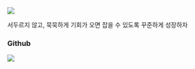 
<div>
<div>
	<img src="https://capsule-render.vercel.app/api?type=waving&color=auto&height=200&section=header&text=changDDAO%20Github!&fontSize=40" />	
</div>
<p>서두르지 않고, 묵묵하게 기회가 오면 잡을 수 있도록 꾸준하게 성장하자</p>
</div>



### Github
<img src="https://github-readme-stats.vercel.app/api/top-langs/?username=changDDAO&layout=compact">
<br>



